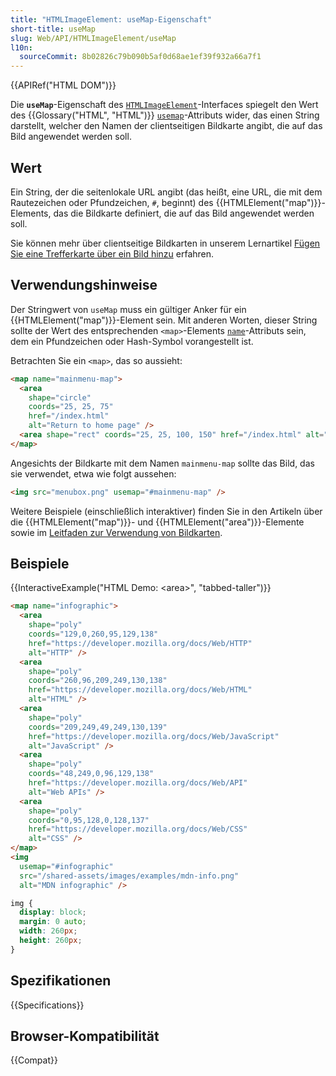 ```yaml
---
title: "HTMLImageElement: useMap-Eigenschaft"
short-title: useMap
slug: Web/API/HTMLImageElement/useMap
l10n:
  sourceCommit: 8b02826c79b090b5af0d68ae1ef39f932a66a7f1
---
```


{{APIRef("HTML DOM")}}

Die **`useMap`**-Eigenschaft des [`HTMLImageElement`](/de/docs/Web/API/HTMLImageElement)-Interfaces spiegelt den Wert des {{Glossary("HTML", "HTML")}} [`usemap`](/de/docs/Web/HTML/Element/img#usemap)-Attributs wider, das einen String darstellt, welcher den Namen der clientseitigen Bildkarte angibt, die auf das Bild angewendet werden soll.

## Wert

Ein String, der die seitenlokale URL angibt (das heißt, eine URL, die mit dem Rautezeichen oder Pfundzeichen, `#`, beginnt) des {{HTMLElement("map")}}-Elements, das die Bildkarte definiert, die auf das Bild angewendet werden soll.

Sie können mehr über clientseitige Bildkarten in unserem Lernartikel [Fügen Sie eine Trefferkarte über ein Bild hinzu](/de/docs/Learn_web_development/Howto/Solve_HTML_problems/Add_a_hit_map_on_top_of_an_image) erfahren.

## Verwendungshinweise

Der Stringwert von `useMap` muss ein gültiger Anker für ein {{HTMLElement("map")}}-Element sein. Mit anderen Worten, dieser String sollte der Wert des entsprechenden `<map>`-Elements [`name`](/de/docs/Web/HTML/Element/map#name)-Attributs sein, dem ein Pfundzeichen oder Hash-Symbol vorangestellt ist.

Betrachten Sie ein `<map>`, das so aussieht:

```html
<map name="mainmenu-map">
  <area
    shape="circle"
    coords="25, 25, 75"
    href="/index.html"
    alt="Return to home page" />
  <area shape="rect" coords="25, 25, 100, 150" href="/index.html" alt="Shop" />
</map>
```

Angesichts der Bildkarte mit dem Namen `mainmenu-map` sollte das Bild, das sie verwendet, etwa wie folgt aussehen:

```html
<img src="menubox.png" usemap="#mainmenu-map" />
```

Weitere Beispiele (einschließlich interaktiver) finden Sie in den Artikeln über die {{HTMLElement("map")}}- und {{HTMLElement("area")}}-Elemente sowie im [Leitfaden zur Verwendung von Bildkarten](/de/docs/Learn_web_development/Howto/Solve_HTML_problems/Add_a_hit_map_on_top_of_an_image).

## Beispiele

{{InteractiveExample("HTML Demo: &lt;area&gt;", "tabbed-taller")}}

```html interactive-example
<map name="infographic">
  <area
    shape="poly"
    coords="129,0,260,95,129,138"
    href="https://developer.mozilla.org/docs/Web/HTTP"
    alt="HTTP" />
  <area
    shape="poly"
    coords="260,96,209,249,130,138"
    href="https://developer.mozilla.org/docs/Web/HTML"
    alt="HTML" />
  <area
    shape="poly"
    coords="209,249,49,249,130,139"
    href="https://developer.mozilla.org/docs/Web/JavaScript"
    alt="JavaScript" />
  <area
    shape="poly"
    coords="48,249,0,96,129,138"
    href="https://developer.mozilla.org/docs/Web/API"
    alt="Web APIs" />
  <area
    shape="poly"
    coords="0,95,128,0,128,137"
    href="https://developer.mozilla.org/docs/Web/CSS"
    alt="CSS" />
</map>
<img
  usemap="#infographic"
  src="/shared-assets/images/examples/mdn-info.png"
  alt="MDN infographic" />
```

```css interactive-example
img {
  display: block;
  margin: 0 auto;
  width: 260px;
  height: 260px;
}
```

## Spezifikationen

{{Specifications}}

## Browser-Kompatibilität

{{Compat}}
